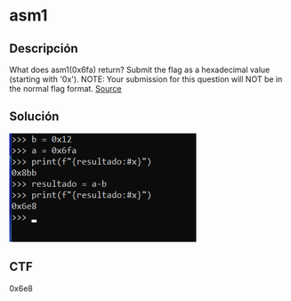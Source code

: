 # asm1

## Descripción

What does asm1(0x6fa) return? Submit the flag as a hexadecimal value 
(starting with '0x'). NOTE: Your submission for this question will NOT 
be in the normal flag format. [Source](https://jupiter.challenges.picoctf.org/static/b41e08fc19ceb9d0466ebd68d36c5630/test.S)

## Solución

![Untitled](asm1%20ca9c0423fb384d79828f4c69b0d18a37/Untitled.png)

## CTF

0x6e8